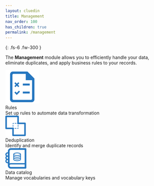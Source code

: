 ```yaml
---
layout: cluedin
title: Management
nav_order: 100
has_children: true
permalink: /management
---
```


{: .fs-6 .fw-300 }

The **Management** module allows you to efficiently handle your data, eliminate duplicates, and apply business rules to your records.

<div class="card-line">
  <div class="card" href="/management/rules">
    <div class="icon"><img src="/assets/icons/rules.svg" alt="rules"/></div>
    <div class="title">Rules</div>
    <div class="content">Set up rules to automate data transformation</div>
  </div>
   <div class="card" href="/management/deduplication">
    <div class="icon"><img src="/assets/icons/deduplication.svg" alt="deduplication"/></div>
    <div class="title">Deduplication</div>
    <div class="content">Identify and merge duplicate records</div>
  </div>
   <div class="card" href="/management/data-catalog">
    <div class="icon"><img src="/assets/icons/data-catalog.svg" alt="data catalog"/></div>
    <div class="title">Data catalog</div>
    <div class="content">Manage vocabularies and vocabulary keys</div>
  </div>
</div>